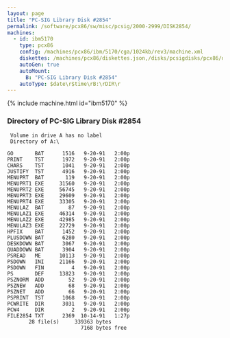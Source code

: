 ```yaml
---
layout: page
title: "PC-SIG Library Disk #2854"
permalink: /software/pcx86/sw/misc/pcsig/2000-2999/DISK2854/
machines:
  - id: ibm5170
    type: pcx86
    config: /machines/pcx86/ibm/5170/cga/1024kb/rev3/machine.xml
    diskettes: /machines/pcx86/diskettes.json,/disks/pcsigdisks/pcx86/diskettes.json
    autoGen: true
    autoMount:
      B: "PC-SIG Library Disk #2854"
    autoType: $date\r$time\rB:\rDIR\r
---
```


{% include machine.html id="ibm5170" %}

### Directory of PC-SIG Library Disk #2854

     Volume in drive A has no label
     Directory of A:\

    GO       BAT      1516   9-20-91   2:00p
    PRINT    TST      1972   9-20-91   2:00p
    CHARS    TST      1041   9-20-91   2:00p
    JUSTIFY  TST      4916   9-20-91   2:00p
    MENUPRT  BAT       119   9-20-91   2:00p
    MENUPRT1 EXE     31560   9-20-91   2:00p
    MENUPRT2 EXE     56745   9-20-91   2:00p
    MENUPRT3 EXE     29609   9-20-91   2:00p
    MENUPRT4 EXE     33305   9-20-91   2:00p
    MENULAZ  BAT        87   9-20-91   2:00p
    MENULAZ1 EXE     46314   9-20-91   2:00p
    MENULAZ2 EXE     42985   9-20-91   2:00p
    MENULAZ3 EXE     22729   9-20-91   2:00p
    HPFIX    BAT      1452   9-20-91   2:00p
    PLUSDOWN BAT      6280   9-20-91   2:00p
    DESKDOWN BAT      3067   9-20-91   2:00p
    QUADDOWN BAT      3904   9-20-91   2:00p
    PSREAD   ME      10113   9-20-91   2:00p
    PSDOWN   INI     21166   9-20-91   2:00p
    PSDOWN   FIN         4   9-20-91   2:00p
    PS       DEF     13823   9-20-91   2:00p
    PSZNORM  ADD        52   9-20-91   2:00p
    PSZNEW   ADD        68   9-20-91   2:00p
    PSZNET   ADD        66   9-20-91   2:00p
    PSPRINT  TST      1068   9-20-91   2:00p
    PCWRITE  DIR      3031   9-20-91   2:00p
    PCW4     DIR         2   9-20-91   2:00p
    FILE2854 TXT      2369  10-14-91   1:27p
           28 file(s)     339363 bytes
                            7168 bytes free
